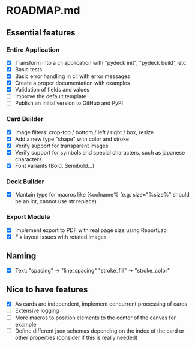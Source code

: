 # ROADMAP.md

## Essential features

### Entire Application
- [x] Transform into a cli application with "pydeck init", "pydeck build", etc.
- [x] Basic tests
- [x] Basic error handling in cli with error messages
- [x] Create a proper documentation with examples
- [x] Validation of fields and values
- [ ] Improve the default template
- [ ] Publish an initial version to GitHub and PyPI

### Card Builder
- [x] Image filters: crop-top / bottom / left / right / box, resize
- [x] Add a new type "shape" with color and stroke
- [x] Verify support for transparent images
- [x] Verify support for symbols and special characters, such as japanese characters
- [x] Font variants (Bold, Semibold...)

### Deck Builder
- [x] Mantain type for macros like %colname% (e.g. size="%size%" should be an int, cannot use str.replace)

### Export Module
- [x] Implement export to PDF with real page size using ReportLab
- [x] Fix layout issues with rotated images

## Naming
- [x] Text:
      "spacing"     -> "line_spacing"
      "stroke_fill" -> "stroke_color"

## Nice to have features
- [x] As cards are independent, implement concurrent processing of cards
- [ ] Extensive logging
- [ ] More macros to position elements to the center of the canvas for example
- [ ] Define different json schemas depending on the index of the card or other properties (consider if this is really needed)
